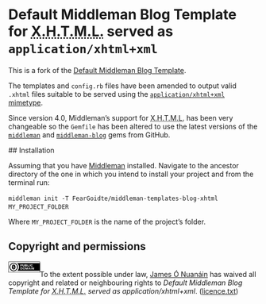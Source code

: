 # Default Middleman Blog Template for <abbr title="eXtensible Hypertext Mark-up Language" class="initialism">X.H.T.M.L.</abbr> served as `application/xhtml+xml`

This is a fork of the [Default Middleman Blog Template](https://github.com/middleman/middleman-templates-blog).

The templates and `config.rb` files have been amended to output valid `.xhtml` files suitable to be served using the [`application/xhtml+xml` mimetype](https://www.w3.org/TR/xhtml-media-types/#application-xhtml-xml).

Since version 4.0, Middleman’s support for <abbr title="eXtensible Hypertext Mark-up Language" class="initialism">X.H.T.M.L.</abbr> has been very changeable so the `Gemfile` has been altered to use the latest versions of the [`middleman`](https://github.com/middleman/middleman) and [`middleman-blog`](https://github.com/middleman/middleman-blog) gems from GitHub.

## Installation

Assuming that you have [Middleman](https://middlemanapp.com) installed. Navigate to the ancestor directory of the one in which you intend to install your project and from the terminal run:

`middleman init -T FearGoidte/middleman-templates-blog-xhtml MY_PROJECT_FOLDER`

Where `MY_PROJECT_FOLDER` is the name of the project’s folder.

## Copyright and permissions

<a rel="license" href="http://creativecommons.org/publicdomain/zero/1.0/"><img src="/CC0_button.svg" alt="CC0" style="border-style : none; display : inline-block; float : left; height : 1.6em; width : auto" /></a>
<br />
To the extent possible under law, <a rel="dc:publisher" href="https://github.com/FearGoidte/middleman-templates-blog-xhtml"><span property="dct:title">James Ó Nuanáin</span></a> has waived all copyright and related or neighbouring rights to <cite property="dct:title">Default Middleman Blog Template for <abbr title="eXtensible Hypertext Mark-up Language" class="initialism">X.H.T.M.L.</abbr> served as application/xhtml+xml</cite>. ([licence.txt](licence.txt))